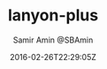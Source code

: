 ---
title: "lanyon-plus"
github: https://github.com/dyndna/lanyon-plus
demo: http://dyndna.github.io/lanyon-plus
author: Samir Amin @SBAmin
draft: true
ssg:
  - Jekyll
cms:
  - No Cms
date: 2016-02-26T22:29:05Z
github_branch: master
---